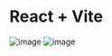 # React + Vite

![image](https://github.com/user-attachments/assets/a0a1b21c-836b-416b-b629-655645181038)
![image](https://github.com/user-attachments/assets/0f2e1f17-bdeb-4253-b165-6abfc7ef347d)
